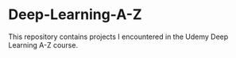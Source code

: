 # Deep-Learning-A-Z
This repository contains projects I encountered in the Udemy Deep Learning A-Z course.
